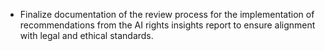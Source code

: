 - Finalize documentation of the review process for the implementation of recommendations from the AI rights insights report to ensure alignment with legal and ethical standards.